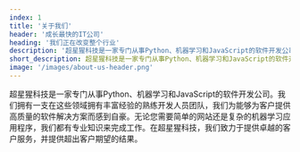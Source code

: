 ```yaml
---
index: 1
title: '关于我们'
header: '成长最快的IT公司'
heading: '我们正在改变整个行业'
description: '超星猩科技是一家专门从事Python、机器学习和JavaScript的软件开发公司。我们拥有一支在这些领域拥有丰富经验的熟练开发人员团队，我们为能够为客户提供高质量的软件解决方案而感到自豪。无论您需要简单的网站还是复杂的机器学习应用程序，我们都有专业知识来完成工作。在超星猩科技，我们致力于提供卓越的客户服务，并提供超出客户期望的结果。'
short_description: 超星猩科技是一家专门从事Python、机器学习和JavaScript的软件开发公司。我们拥有一支在这些领域拥有丰富经验的熟练开发人员团队，我们为能够为客户提供高质量的软件解决方案而感到自豪。
image: '/images/about-us-header.png'
---
```


超星猩科技是一家专门从事Python、机器学习和JavaScript的软件开发公司。我们拥有一支在这些领域拥有丰富经验的熟练开发人员团队，我们为能够为客户提供高质量的软件解决方案而感到自豪。无论您需要简单的网站还是复杂的机器学习应用程序，我们都有专业知识来完成工作。在超星猩科技，我们致力于提供卓越的客户服务，并提供超出客户期望的结果。
